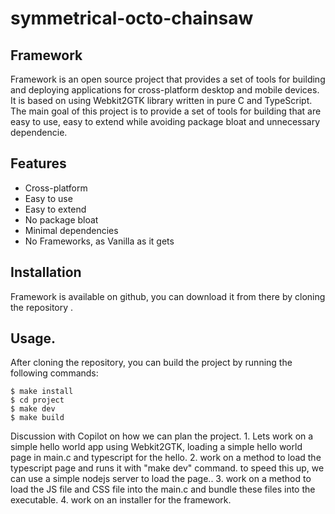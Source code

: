 # symmetrical-octo-chainsaw
<insert name> Framework
-----------------------
<insert name> Framework is an open source project that provides a set of tools for building 
and deploying applications for cross-platform desktop and mobile devices. 
It is based on using Webkit2GTK library written in pure C and TypeScript.
The main goal of this project is to provide a set of tools for building that are easy to use, 
easy to extend while avoiding package bloat and unnecessary dependencie.

Features
--------
* Cross-platform
* Easy to use
* Easy to extend
* No package bloat
* Minimal dependencies
* No Frameworks, as Vanilla as it gets


Installation
------------
<insert name> Framework is available on github, you can download it from there by
cloning the repository  <git clone link>.

Usage.
------
After cloning the repository, you can build the project by running the following commands:

    $ make install
    $ cd project
    $ make dev
    $ make build

Discussion with Copilot on how we can plan the project.
    1.  Lets work on a simple hello world app using Webkit2GTK, loading a simple hello world page in main.c and typescript for the hello.
    2.  work on a method to load the typescript page and runs it with "make dev" command. 
        to speed this up, we can use a simple nodejs server to load the page..
    3.  work on a method to load the JS file and CSS file into the main.c and bundle these files into the executable.
    4.  work on an installer for the framework.
